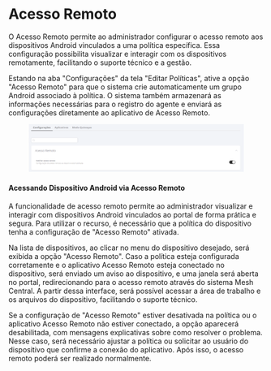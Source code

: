 # Acesso Remoto

O Acesso Remoto permite ao administrador configurar o acesso remoto aos dispositivos Android vinculados a uma política específica. Essa configuração possibilita visualizar e interagir com os dispositivos remotamente, facilitando o suporte técnico e a gestão.

Estando na aba "Configurações" da tela "Editar Políticas", ative a opção "Acesso Remoto" para que o sistema crie automaticamente um grupo Android associado à política. O sistema também armazenará as informações necessárias para o registro do agente e enviará as configurações diretamente ao aplicativo de Acesso Remoto.

<figure><img src="../../../../../../../.gitbook/assets/image (339).png" alt=""><figcaption></figcaption></figure>

#### **Acessando Dispositivo Android via** Acesso Remoto

A funcionalidade de acesso remoto permite ao administrador visualizar e interagir com dispositivos Android vinculados ao portal de forma prática e segura. Para utilizar o recurso, é necessário que a política do dispositivo tenha a configuração de "Acesso Remoto" ativada.

Na lista de dispositivos, ao clicar no menu do dispositivo desejado, será exibida a opção "Acesso Remoto". Caso a política esteja configurada corretamente e o aplicativo Acesso Remoto esteja conectado no dispositivo, será enviado um aviso ao dispositivo, e uma janela será aberta no portal, redirecionando para o acesso remoto através do sistema Mesh Central. A partir dessa interface, será possível acessar a área de trabalho e os arquivos do dispositivo, facilitando o suporte técnico.

Se a configuração de "Acesso Remoto" estiver desativada na política ou o aplicativo Acesso Remoto não estiver conectado, a opção aparecerá desabilitada, com mensagens explicativas sobre como resolver o problema. Nesse caso, será necessário ajustar a política ou solicitar ao usuário do dispositivo que confirme a conexão do aplicativo. Após isso, o acesso remoto poderá ser realizado normalmente.
